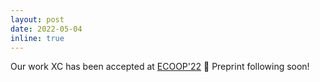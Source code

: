 ```yaml
---
layout: post
date: 2022-05-04
inline: true
---
```


Our work XC has been accepted at [ECOOP'22](https://2022.ecoop.org/) 🎉 Preprint following soon!
